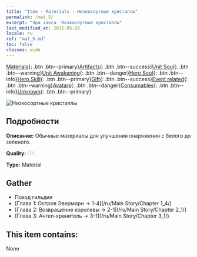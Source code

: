 ```yaml
---
title: "Item - Materials - Низкосортные кристаллы"
permalink: /mat_5/
excerpt: "Эра хаоса  Низкосортные кристаллы"
last_modified_at: 2021-05-28
locale: ru
ref: "mat_5.md"
toc: false
classes: wide
---
```

 [Materials](/ItemsRU/){: .btn .btn--primary}[Artifacts](/ItemsRU/Artifacts/){: .btn .btn--success}[Unit Soul](/ItemsRU/UnitSoul/){: .btn .btn--warning}[Unit Awakening](/ItemsRU/UnitAwakening/){: .btn .btn--danger}[Hero Soul](/ItemsRU/HeroSoul/){: .btn .btn--info}[Hero Skill](/ItemsRU/HeroSkill/){: .btn .btn--primary}[Gift](/ItemsRU/Gift/){: .btn .btn--success}[Event related](/ItemsRU/Events/){: .btn .btn--warning}[Avatars](/ItemsRU/Avatars/){: .btn .btn--danger}[Consumables](/ItemsRU/Consumables/){: .btn .btn--info}[Unknown](/ItemsRU/Unknown/){: .btn .btn--primary}

 ![Низкосортные кристаллы](/images/t/i_cailiao_shuijing1.png)

## Подробности
 **Описание:** Обычные материалы для улучшения снаряжения c белого до зеленого.

 **Quality:** <span style="color: #C0C0C0">OK</span>

 **Type:** Material

## Gather

*    Поход гильдии 
*    [Глава 1: Остров Эверморн -> 1-4](/ru/Main Story/Chapter 1_4/) 
*    [Глава 2: Возвращение королевы -> 2-1](/ru/Main Story/Chapter 2_1/) 
*    [Глава 3: Ангел-хранитель -> 3-1](/ru/Main Story/Chapter 3_1/) 

## This item contains:

  None

